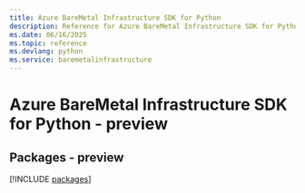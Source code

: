 ```yaml
---
title: Azure BareMetal Infrastructure SDK for Python
description: Reference for Azure BareMetal Infrastructure SDK for Python
ms.date: 06/16/2025
ms.topic: reference
ms.devlang: python
ms.service: baremetalinfrastructure
---
```

# Azure BareMetal Infrastructure SDK for Python - preview
## Packages - preview
[!INCLUDE [packages](baremetal-infrastructure-index.md)]